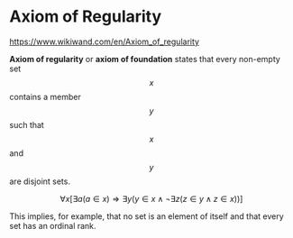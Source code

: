 # Axiom of Regularity

https://www.wikiwand.com/en/Axiom_of_regularity

**Axiom of regularity** or **axiom of foundation** states that every non-empty set $$x$$ contains a member $$y$$ such that $$x$$ and $$y$$ are disjoint sets.

$$
\forall x[
  \exists a(a\in x) 
  \Rightarrow 
  \exists y (
    y\in x 
    \land 
    \lnot \exists z(z\in y\land z\in x)
  )
]
$$

This implies, for example, that no set is an element of itself and that every set has an ordinal rank.
